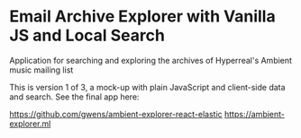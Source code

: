 # Email Archive Explorer with Vanilla JS and Local Search

Application for searching and exploring the archives of Hyperreal's Ambient music mailing list

This is version 1 of 3, a mock-up with plain JavaScript and client-side data and search. See the final app here: 

https://github.com/gwens/ambient-explorer-react-elastic
https://ambient-explorer.ml